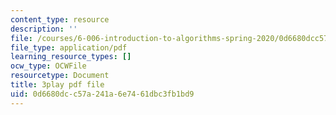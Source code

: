 ```yaml
---
content_type: resource
description: ''
file: /courses/6-006-introduction-to-algorithms-spring-2020/0d6680dcc57a241a6e7461dbc3fb1bd9_KlQiwkhLBg0.pdf
file_type: application/pdf
learning_resource_types: []
ocw_type: OCWFile
resourcetype: Document
title: 3play pdf file
uid: 0d6680dc-c57a-241a-6e74-61dbc3fb1bd9
---
```

